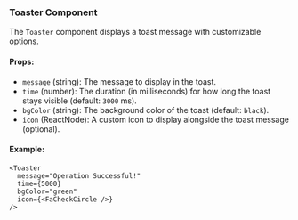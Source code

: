 ### Toaster Component

The `Toaster` component displays a toast message with customizable options.

#### Props:

- `message` (string): The message to display in the toast.
- `time` (number): The duration (in milliseconds) for how long the toast stays visible (default: `3000` ms).
- `bgColor` (string): The background color of the toast (default: `black`).
- `icon` (ReactNode): A custom icon to display alongside the toast message (optional).

#### Example:

```tsx
<Toaster 
  message="Operation Successful!" 
  time={5000} 
  bgColor="green" 
  icon={<FaCheckCircle />} 
/>
